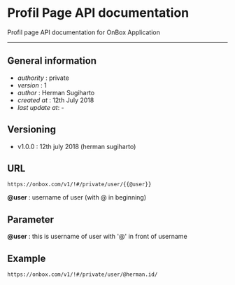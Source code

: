 # Profil Page API documentation

Profil page API documentation for OnBox Application

------------------------

## General information

- *authority*     : private
- *version*       : 1
- *author*        : Herman Sugiharto
- *created at*    : 12th July 2018
- *last update at*: -


## Versioning

- v1.0.0  : 12th july 2018 (herman sugiharto)

## URL

`https://onbox.com/v1/!#/private/user/{{@user}}`

**@user**       : username of user (with @ in beginning)

## Parameter

**@user**       : this is username of user with '@' in front of username

## Example

`https://onbox.com/v1/!#/private/user/@herman.id/`
